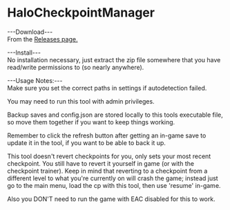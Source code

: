# HaloCheckpointManager

---Download---  
From the [Releases page.](https://github.com/Burnt-o/HaloCheckpointManager/releases)  

---Install---  
No installation necessary, just extract the zip file somewhere that you have read/write permissions to (so nearly anywhere).  


---Usage Notes:---  
Make sure you set the correct paths in settings if autodetection failed.  

You may need to run this tool with admin privileges.   
         
Backup saves and config.json are stored locally to this tools executable file, so move them together if you want to keep things working. 
                   
Remember to click the refresh button after getting an in-game save to update it in the tool, if you want to be able to back it up.
                   
This tool doesn't revert checkpoints for you, only sets your most recent checkpoint. You still have to revert it yourself in game (or with the checkpoint trainer). Keep in mind that reverting to a checkpoint from a different level to what you're currently on will crash the game; instead just go to the main menu, load the cp with this tool, then use 'resume' in-game.
                   
Also you DON'T need to run the game with EAC disabled for this to work.
